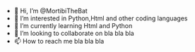- 👋 Hi, I’m @MortibiTheBat
- 👀 I’m interested in Python,Html and other coding languages 
- 🌱 I’m currently learning Html and Python
- 💞️ I’m looking to collaborate on bla bla bla
- 📫 How to reach me bla bla bla

<!---
MortibiTheBat/MortibiTheBat is a ✨ special ✨ repository because its `README.md` (this file) appears on your GitHub profile.
You can click the Preview link to take a look at your changes.
--->
